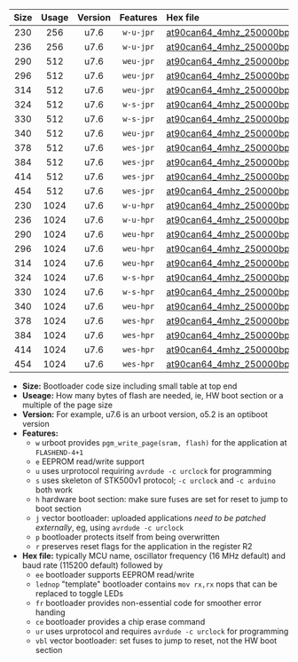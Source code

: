 |Size|Usage|Version|Features|Hex file|
|:-:|:-:|:-:|:-:|:--|
|230|256|u7.6|`w-u-jpr`|[at90can64_4mhz_250000bps_ur_vbl.hex](https://raw.githubusercontent.com/stefanrueger/urboot/main/at90can64_4mhz_250000bps_ur_vbl.hex)|
|236|256|u7.6|`w-u-jpr`|[at90can64_4mhz_250000bps_lednop_ur_vbl.hex](https://raw.githubusercontent.com/stefanrueger/urboot/main/at90can64_4mhz_250000bps_lednop_ur_vbl.hex)|
|290|512|u7.6|`weu-jpr`|[at90can64_4mhz_250000bps_ee_ur_vbl.hex](https://raw.githubusercontent.com/stefanrueger/urboot/main/at90can64_4mhz_250000bps_ee_ur_vbl.hex)|
|296|512|u7.6|`weu-jpr`|[at90can64_4mhz_250000bps_ee_lednop_ur_vbl.hex](https://raw.githubusercontent.com/stefanrueger/urboot/main/at90can64_4mhz_250000bps_ee_lednop_ur_vbl.hex)|
|314|512|u7.6|`weu-jpr`|[at90can64_4mhz_250000bps_ee_lednop_fr_ur_vbl.hex](https://raw.githubusercontent.com/stefanrueger/urboot/main/at90can64_4mhz_250000bps_ee_lednop_fr_ur_vbl.hex)|
|324|512|u7.6|`w-s-jpr`|[at90can64_4mhz_250000bps_vbl.hex](https://raw.githubusercontent.com/stefanrueger/urboot/main/at90can64_4mhz_250000bps_vbl.hex)|
|330|512|u7.6|`w-s-jpr`|[at90can64_4mhz_250000bps_lednop_vbl.hex](https://raw.githubusercontent.com/stefanrueger/urboot/main/at90can64_4mhz_250000bps_lednop_vbl.hex)|
|340|512|u7.6|`weu-jpr`|[at90can64_4mhz_250000bps_ee_lednop_fr_ce_ur_vbl.hex](https://raw.githubusercontent.com/stefanrueger/urboot/main/at90can64_4mhz_250000bps_ee_lednop_fr_ce_ur_vbl.hex)|
|378|512|u7.6|`wes-jpr`|[at90can64_4mhz_250000bps_ee_vbl.hex](https://raw.githubusercontent.com/stefanrueger/urboot/main/at90can64_4mhz_250000bps_ee_vbl.hex)|
|384|512|u7.6|`wes-jpr`|[at90can64_4mhz_250000bps_ee_lednop_vbl.hex](https://raw.githubusercontent.com/stefanrueger/urboot/main/at90can64_4mhz_250000bps_ee_lednop_vbl.hex)|
|414|512|u7.6|`wes-jpr`|[at90can64_4mhz_250000bps_ee_lednop_fr_vbl.hex](https://raw.githubusercontent.com/stefanrueger/urboot/main/at90can64_4mhz_250000bps_ee_lednop_fr_vbl.hex)|
|454|512|u7.6|`wes-jpr`|[at90can64_4mhz_250000bps_ee_lednop_fr_ce_vbl.hex](https://raw.githubusercontent.com/stefanrueger/urboot/main/at90can64_4mhz_250000bps_ee_lednop_fr_ce_vbl.hex)|
|230|1024|u7.6|`w-u-hpr`|[at90can64_4mhz_250000bps_ur.hex](https://raw.githubusercontent.com/stefanrueger/urboot/main/at90can64_4mhz_250000bps_ur.hex)|
|236|1024|u7.6|`w-u-hpr`|[at90can64_4mhz_250000bps_lednop_ur.hex](https://raw.githubusercontent.com/stefanrueger/urboot/main/at90can64_4mhz_250000bps_lednop_ur.hex)|
|290|1024|u7.6|`weu-hpr`|[at90can64_4mhz_250000bps_ee_ur.hex](https://raw.githubusercontent.com/stefanrueger/urboot/main/at90can64_4mhz_250000bps_ee_ur.hex)|
|296|1024|u7.6|`weu-hpr`|[at90can64_4mhz_250000bps_ee_lednop_ur.hex](https://raw.githubusercontent.com/stefanrueger/urboot/main/at90can64_4mhz_250000bps_ee_lednop_ur.hex)|
|314|1024|u7.6|`weu-hpr`|[at90can64_4mhz_250000bps_ee_lednop_fr_ur.hex](https://raw.githubusercontent.com/stefanrueger/urboot/main/at90can64_4mhz_250000bps_ee_lednop_fr_ur.hex)|
|324|1024|u7.6|`w-s-hpr`|[at90can64_4mhz_250000bps.hex](https://raw.githubusercontent.com/stefanrueger/urboot/main/at90can64_4mhz_250000bps.hex)|
|330|1024|u7.6|`w-s-hpr`|[at90can64_4mhz_250000bps_lednop.hex](https://raw.githubusercontent.com/stefanrueger/urboot/main/at90can64_4mhz_250000bps_lednop.hex)|
|340|1024|u7.6|`weu-hpr`|[at90can64_4mhz_250000bps_ee_lednop_fr_ce_ur.hex](https://raw.githubusercontent.com/stefanrueger/urboot/main/at90can64_4mhz_250000bps_ee_lednop_fr_ce_ur.hex)|
|378|1024|u7.6|`wes-hpr`|[at90can64_4mhz_250000bps_ee.hex](https://raw.githubusercontent.com/stefanrueger/urboot/main/at90can64_4mhz_250000bps_ee.hex)|
|384|1024|u7.6|`wes-hpr`|[at90can64_4mhz_250000bps_ee_lednop.hex](https://raw.githubusercontent.com/stefanrueger/urboot/main/at90can64_4mhz_250000bps_ee_lednop.hex)|
|414|1024|u7.6|`wes-hpr`|[at90can64_4mhz_250000bps_ee_lednop_fr.hex](https://raw.githubusercontent.com/stefanrueger/urboot/main/at90can64_4mhz_250000bps_ee_lednop_fr.hex)|
|454|1024|u7.6|`wes-hpr`|[at90can64_4mhz_250000bps_ee_lednop_fr_ce.hex](https://raw.githubusercontent.com/stefanrueger/urboot/main/at90can64_4mhz_250000bps_ee_lednop_fr_ce.hex)|

- **Size:** Bootloader code size including small table at top end
- **Useage:** How many bytes of flash are needed, ie, HW boot section or a multiple of the page size
- **Version:** For example, u7.6 is an urboot version, o5.2 is an optiboot version
- **Features:**
  + `w` urboot provides `pgm_write_page(sram, flash)` for the application at `FLASHEND-4+1`
  + `e` EEPROM read/write support
  + `u` uses urprotocol requiring `avrdude -c urclock` for programming
  + `s` uses skeleton of STK500v1 protocol; `-c urclock` and `-c arduino` both work
  + `h` hardware boot section: make sure fuses are set for reset to jump to boot section
  + `j` vector bootloader: uploaded applications *need to be patched externally*, eg, using `avrdude -c urclock`
  + `p` bootloader protects itself from being overwritten
  + `r` preserves reset flags for the application in the register R2
- **Hex file:** typically MCU name, oscillator frequency (16 MHz default) and baud rate (115200 default) followed by
  + `ee` bootloader supports EEPROM read/write
  + `lednop` "template" bootloader contains `mov rx,rx` nops that can be replaced to toggle LEDs
  + `fr` bootloader provides non-essential code for smoother error handing
  + `ce` bootloader provides a chip erase command
  + `ur` uses urprotocol and requires `avrdude -c urclock` for programming
  + `vbl` vector bootloader: set fuses to jump to reset, not the HW boot section
